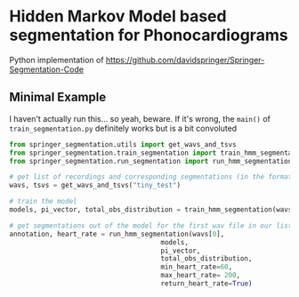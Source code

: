 # Hidden Markov Model based segmentation for Phonocardiograms

Python implementation of https://github.com/davidspringer/Springer-Segmentation-Code 

## Minimal Example

I haven't actually run this... so yeah, beware. If it's wrong, the `main()` of `train_segmentation.py` definitely works but is a bit convoluted

```python
from springer_segmentation.utils import get_wavs_and_tsvs
from springer_segmentation.train_segmentation import train_hmm_segmentation
from springer_segmentation.run_segmentation import run_hmm_segmentation

# get list of recordings and corresponding segmentations (in the format given in the tsv)
wavs, tsvs = get_wavs_and_tsvs("tiny_test")

# train the model
models, pi_vector, total_obs_distribution = train_hmm_segmentation(wavs, tsvs)

# get segmentations out of the model for the first wav file in our list
annotation, heart_rate = run_hmm_segmentation(wavs[0],
                                      models,
                                      pi_vector,
                                      total_obs_distribution,
                                      min_heart_rate=60,
                                      max_heart_rate= 200,
                                      return_heart_rate=True)
```